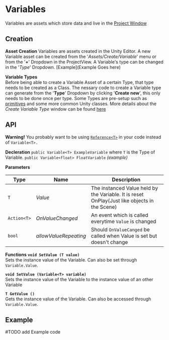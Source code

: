 # Variables
Variables are assets which store data and live in the [Project Window](https://docs.unity3d.com/Manual/ProjectView.html)



## Creation

**Asset Creation**
Variables are assets created in the Unity Editor. A new Variable asset can be created from the '_Assets/Create/Variable_' menu or from the '**+**' Dropdown in the ProjectView. A Variable's type can be changed in the '_Type_' Dropdown.
[Example](Example Goes here)

**Variable Types**  
Before being able to create a Variable Asset of a certain Type, that type needs to be created as a Class. The nessary code to create a Variable type can generate from the '**Type**' Dropdown by clicking '**Create new**', this only needs to be done once per type. Some Types are pre-setup such as [primitives](https://docs.microsoft.com/en-us/dotnet/csharp/language-reference/builtin-types/built-in-types) and some more common Unity classes.
More details about the *Create Variable Type* window can be found [here]()


## API
**Warning!** You probably want to be using [`Reference<T>`]() in your code instead of `Variable<T>.`

**Decleration**
`public Variable<T> ExampleVariable` where `T` is the Type of Variable.
`public Variable<float> FloatVariable` *(example)*

**Parameters**

| Type          | Name                 | Description|
|--------------|-----------------------|--------------------------------------------------------------------------------------------------|
| `T`          | *Value*               | The instanced Value held by the Variable. It is reset OnPlay(Just like objects in the Scene)     |
| `Action<T>`  | *OnValueChanged*      | An event which is called everytime `Value` is changed                                            |
| `bool`       | *allowValueRepeating* | Should `OnValueCanged` be called when Value is set but doesn't change                            |

  

**Functions**
**`void SetValue (T value)`**   
   Sets the instance value of the Variable. Can also be set through `Variable.Value`.
   
**`void SetValue (Variable<T> variable)`**   
   Sets the instance value of the Variable to the instance value of an other Variable
   
**`T GetValue ()`**     
Gets the instance value of the Variable. Can also be accessed through `Variable.Value`.

## Example

#TODO add Example code